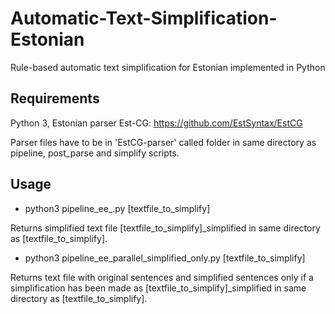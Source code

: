 # Automatic-Text-Simplification-Estonian

Rule-based automatic text simplification for Estonian implemented in Python

## Requirements

Python 3, Estonian parser Est-CG: https://github.com/EstSyntax/EstCG

Parser files have to be in 'EstCG-parser' called folder in same directory as pipeline, post_parse and simplify scripts. 


## Usage

- python3 pipeline_ee_.py [textfile_to_simplify] 

 Returns simplified text file [textfile_to_simplify]\_simplified in same directory as [textfile_to_simplify].

- python3 pipeline_ee_parallel_simplified_only.py [textfile_to_simplify]

 Returns text file with original sentences and simplified sentences only if a simplification has been made as  [textfile_to_simplify]\_simplified in same directory as [textfile_to_simplify].
